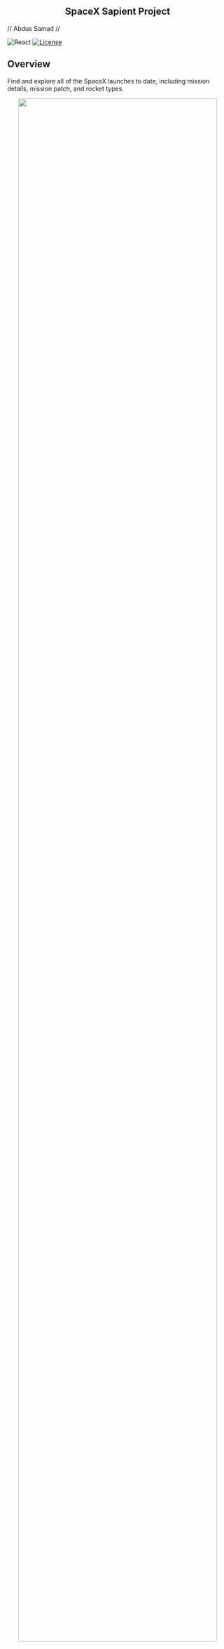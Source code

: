 <h2 align="center">SpaceX Sapient Project</h2>

// Abdus Samad //

![React](https://img.shields.io/badge/react.js-16.3.2-brightgreen.svg)
[![License](https://img.shields.io/badge/license-MIT-blue.svg)](https://opensource.org/licenses/MIT)

## Overview
Find and explore all of the SpaceX launches to date, including mission details, mission patch, and rocket types.

<p align="center"><img width=95% src="https://lh6.googleusercontent.com/V89XOZPCr1ltFinowOo_dg4SPxHBOVbTeFmlqvCtELbziviR7-ucSDSvz2IlaeqH278N48jrNUAW1tu8LMrP=w2880-h1370-rw"></p>

## Fetch request
This app populates state with data from the SpaceX API through this fetch request in App.js

```javascript
componentDidMount() {
  fetch('https://api.spacexdata.com/v3/launches?limit=100')
  .then(x => x.json())
  .then((launchData) => {
    this.setState({
          launches: launchData,
          filteredCustomers: launchData,
          filteredRockets: launchData
      });
  })
}
```
<br>

## Install
This app requires React and NPM Pacakegs React.  

<br>

https://www.npmjs.com/package/react  

https://www.npmjs.com/package/react-dom  

<br>

After installing dependencies, run a SpaceX-sapient local server. From the app directory...
```javascript
npm start
```

<br>

## Search
Using the 'Search Missions' bar, type a name to search by mission name.
<p align="center"><img width=95% src="https://drive.google.com/uc?id=1M2n8N8uxu58JvCoso3pKxfg4-rr87XD9"></p>

<br>

## Mission Details
Click on the mission patch to display launch details.
<p align="center"><img width=95% src="https://drive.google.com/uc?id=1RSgLJRbI6IRsOiaf_wrE4tNMzG7h13B4"></p>

<br>

## Sort Launch and Land successful missions
Filter out unsuccessful missions with the switch under the search bar.
<p align="center"><img width=95% src="https://lh3.google.com/u/0/d/1wPAz3RP32cKPfoy4bCRiYQFfQE_XkoQw=w2880-h862-iv1"></p>

The below function handles this filter.
```javascript
  handleCheckForLandings = () => {
    fetch('https://api.spacexdata.com/v3/launches?limit=100&land_success=true&launch_success=true')
    .then(x => x.json())
    .then((landData) => {
      this.setState({
        launches : landData,
        filteredCustomers: landData,
        filteredRockets: landData,
        successfulAndLand: !this.state.successfulAndLand,
        });
    });
}
```

<br>

## Filter Land successful missions
Filter out Land successful missions.
<p align="center"><img width=95% src="https://lh3.google.com/u/0/d/1L-FPdBCcLj8zPRVY0vM0gG6IYY8q_6qj=w2880-h1370-iv1"></p>

The below function handles this filter.
```javascript
  handleCheck = () => {
    fetch('https://api.spacexdata.com/v3/launches?limit=100&land_success=true')
    .then(x => x.json())
    .then((landData) => {
      this.setState({
        launches : landData,
        filteredCustomers: landData,
        filteredRockets: landData,
        successfulOnly: !this.state.successfulOnly
      });
    });
  }
```

<br>

## Acknowledgements
SpaceX open and free API  

https://api.spacexdata.com/v3/launches?limit=100

<br>

## License
MIT

<br>

